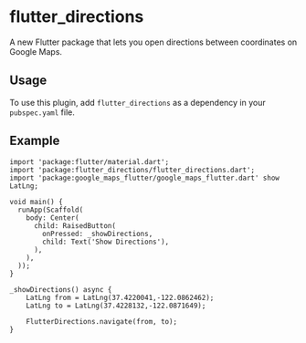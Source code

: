 # flutter_directions

A new Flutter package that lets you open directions between coordinates on Google Maps.

## Usage

To use this plugin, add ```flutter_directions``` as a dependency in your ```pubspec.yaml``` file.

## Example

```
import 'package:flutter/material.dart';
import 'package:flutter_directions/flutter_directions.dart';
import 'package:google_maps_flutter/google_maps_flutter.dart' show LatLng;

void main() {
  runApp(Scaffold(
    body: Center(
      child: RaisedButton(
        onPressed: _showDirections,
        child: Text('Show Directions'),
      ),
    ),
  ));
}

_showDirections() async {
    LatLng from = LatLng(37.4220041,-122.0862462);
    LatLng to = LatLng(37.4228132,-122.0871649);

    FlutterDirections.navigate(from, to);
}
```
